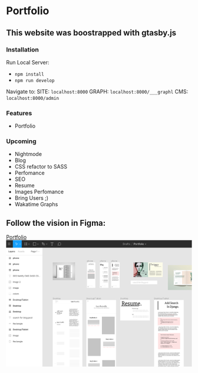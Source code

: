 # Portfolio 

## This website was boostrapped with gtasby.js

### Installation 

Run Local Server:

 * `npm install`
 * `npm run develop`

Navigate to: 
SITE:  `localhost:8000` 
GRAPH: `localhost:8000/___graphl`
CMS:   `localhost:8000/admin`


### Features
* Portfolio



### Upcoming
* Nightmode
* Blog
* CSS refactor to SASS
* Perfomance
* SEO
* Resume
* Images Perfomance
* Bring Users ;)
* Wakatime Graphs

## Follow the vision in Figma: 
[Portfolio](https://www.figma.com/file/UnqfhgnDNeTsMvSvTPiTcwkb/Portfolio?node-id=0%3A1)
![](portfolio-design.png)
